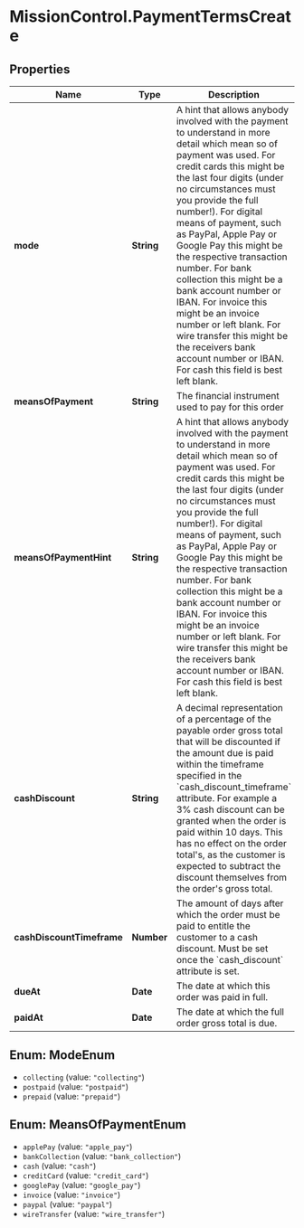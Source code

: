 # MissionControl.PaymentTermsCreate

## Properties
Name | Type | Description | Notes
------------ | ------------- | ------------- | -------------
**mode** | **String** | A hint that allows anybody involved with the payment to understand in more detail which mean so of payment was used. For credit cards this might be the last four digits (under no circumstances must you provide the full number!). For digital means of payment, such as PayPal, Apple Pay or Google Pay this might be the respective transaction number. For bank collection this might be a bank account number or IBAN. For invoice this might be an invoice number or left blank. For wire transfer this might be the receivers bank account number or IBAN. For cash this field is best left blank. | [optional] 
**meansOfPayment** | **String** | The financial instrument used to pay for this order | [optional] 
**meansOfPaymentHint** | **String** | A hint that allows anybody involved with the payment to understand in more detail which mean so of payment was used. For credit cards this might be the last four digits (under no circumstances must you provide the full number!). For digital means of payment, such as PayPal, Apple Pay or Google Pay this might be the respective transaction number. For bank collection this might be a bank account number or IBAN. For invoice this might be an invoice number or left blank. For wire transfer this might be the receivers bank account number or IBAN. For cash this field is best left blank. | [optional] 
**cashDiscount** | **String** | A decimal representation of a percentage of the payable order gross total that will be discounted if the amount due is paid within the timeframe specified in the &#x60;cash_discount_timeframe&#x60; attribute. For example a 3% cash discount can be granted when the order is paid within 10 days. This has no effect on the order total&#x27;s, as the customer is expected to subtract the discount themselves from the order&#x27;s gross total. | [optional] 
**cashDiscountTimeframe** | **Number** | The amount of days after which the order must be paid to entitle the customer to a cash discount. Must be set once the &#x60;cash_discount&#x60; attribute is set. | [optional] 
**dueAt** | **Date** | The date at which this order was paid in full. | [optional] 
**paidAt** | **Date** | The date at which the full order gross total is due. | [optional] 

<a name="ModeEnum"></a>
## Enum: ModeEnum

* `collecting` (value: `"collecting"`)
* `postpaid` (value: `"postpaid"`)
* `prepaid` (value: `"prepaid"`)


<a name="MeansOfPaymentEnum"></a>
## Enum: MeansOfPaymentEnum

* `applePay` (value: `"apple_pay"`)
* `bankCollection` (value: `"bank_collection"`)
* `cash` (value: `"cash"`)
* `creditCard` (value: `"credit_card"`)
* `googlePay` (value: `"google_pay"`)
* `invoice` (value: `"invoice"`)
* `paypal` (value: `"paypal"`)
* `wireTransfer` (value: `"wire_transfer"`)

